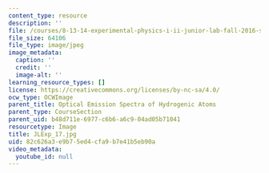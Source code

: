 ```yaml
---
content_type: resource
description: ''
file: /courses/8-13-14-experimental-physics-i-ii-junior-lab-fall-2016-spring-2017/82c626a3e9b75ed4cfa9b7e41b5eb90a_JLExp_17.jpg
file_size: 64106
file_type: image/jpeg
image_metadata:
  caption: ''
  credit: ''
  image-alt: ''
learning_resource_types: []
license: https://creativecommons.org/licenses/by-nc-sa/4.0/
ocw_type: OCWImage
parent_title: Optical Emission Spectra of Hydrogenic Atoms
parent_type: CourseSection
parent_uid: b48d711e-6977-c6b6-a6c9-04ad05b71041
resourcetype: Image
title: JLExp_17.jpg
uid: 82c626a3-e9b7-5ed4-cfa9-b7e41b5eb90a
video_metadata:
  youtube_id: null
---
```

